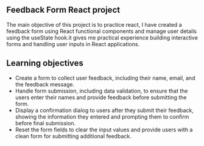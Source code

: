 ## Feedback Form React project
The main objective of this project is to practice react, I have created a feedback form using React functional components and manage user details using the useState hook.it gives me practical experience building interactive forms and handling user inputs in React applications.

## Learning objectives

- Create a form to collect user feedback, including their name, email, and the feedback message.
- Handle form submission, including data validation, to ensure that the users enter their names and provide feedback before submitting the form.
- Display a confirmation dialog to users after they submit their feedback, showing the information they entered and prompting them to confirm before final submission.
- Reset the form fields to clear the input values and provide users with a clean form for submitting additional feedback.